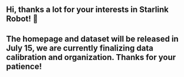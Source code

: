 ## Hi, thanks a lot for your interests in Starlink Robot! 👋

## The homepage and dataset will be released in July 15, we are currently finalizing data calibration and organization. Thanks for your patience!



<!--
**StarlinkRobot/StarlinkRobot** is a ✨ _special_ ✨ repository because its `README.md` (this file) appears on your GitHub profile.

Here are some ideas to get you started:

- 🔭 I’m currently working on ...
- 🌱 I’m currently learning ...
- 👯 I’m looking to collaborate on ...
- 🤔 I’m looking for help with ...
- 💬 Ask me about ...
- 📫 How to reach me: ...
- 😄 Pronouns: ...
- ⚡ Fun fact: ...
-->
